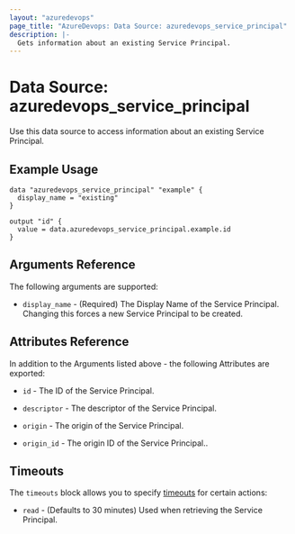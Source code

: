 ```yaml
---
layout: "azuredevops"
page_title: "AzureDevops: Data Source: azuredevops_service_principal"
description: |-
  Gets information about an existing Service Principal.
---
```


# Data Source: azuredevops_service_principal

Use this data source to access information about an existing Service Principal.

## Example Usage

```hcl
data "azuredevops_service_principal" "example" {
  display_name = "existing"
}

output "id" {
  value = data.azuredevops_service_principal.example.id
}
```

## Arguments Reference

The following arguments are supported:

* `display_name` - (Required) The Display Name of the Service Principal. Changing this forces a new Service Principal to be created.

## Attributes Reference

In addition to the Arguments listed above - the following Attributes are exported:

* `id` - The ID of the Service Principal.

* `descriptor` - The descriptor of the Service Principal.

* `origin` - The origin of the Service Principal.

* `origin_id` - The origin ID of the Service Principal..

## Timeouts

The `timeouts` block allows you to specify [timeouts](https://www.terraform.io/docs/configuration/resources.html#timeouts) for certain actions:

* `read` - (Defaults to 30 minutes) Used when retrieving the Service Principal.